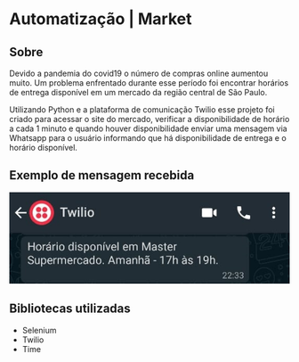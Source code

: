 # Automatização | Market

## Sobre

Devido a pandemia do covid19 o número de compras online aumentou muito. Um problema enfrentado durante esse período foi encontrar horários de entrega disponível em um mercado da região central de São Paulo.

Utilizando Python e a plataforma de comunicação Twilio esse projeto foi criado para acessar o site do mercado, verificar a disponibilidade de horário a cada 1 minuto e quando houver disponibilidade enviar uma mensagem via Whatsapp para o usuário informando que há disponibilidade de entrega e o horário disponível.

## Exemplo de mensagem recebida

![Imagem](twilio-image.jpg)

## Bibliotecas utilizadas

- Selenium
- Twilio
- Time



